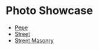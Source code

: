 # Photo Showcase
- [Pepe](https://photo-showcase-nine.vercel.app)
- [Street](https://photo-showcase-nine.vercel.app/photos)
- [Street Masonry](https://photo-showcase-nine.vercel.app/photos?masonry)
